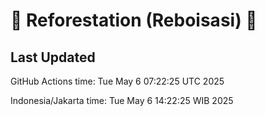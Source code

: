
# 🌳 Reforestation (Reboisasi) 🌲

## Last Updated

GitHub Actions time: Tue May  6 07:22:25 UTC 2025

Indonesia/Jakarta time: Tue May  6 14:22:25 WIB 2025
